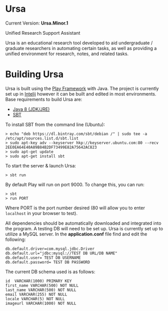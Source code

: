 # Ursa
Current Version: **Ursa.Minor.1**

Unified Research Support Assistant 

Ursa is an educational research tool developed to aid undergraduate / graduate researchers in automating certain tasks, as well as providing a unified environment for research, notes, and related tasks.

# Building Ursa
Ursa is built using the [Play Framework](https://www.playframework.com/) with Java. The project is currently set up in [Intelij](https://www.jetbrains.com/idea/) however it can be built and edited in most environments. Base requirements to build Ursa are:

* [Java 8 (JDK/JRE)](http://www.oracle.com/technetwork/java/javase/downloads/jdk8-downloads-2133151.html)
* [SBT](http://www.scala-sbt.org/download.html)

To install SBT from the command line (Ubuntu):

```
> echo "deb https://dl.bintray.com/sbt/debian /" | sudo tee -a /etc/apt/sources.list.d/sbt.list
> sudo apt-key adv --keyserver hkp://keyserver.ubuntu.com:80 --recv 2EE0EA64E40A89B84B2DF73499E82A75642AC823
> sudo apt-get update
> sudo apt-get install sbt
```

To start the server & launch Ursa:

```
> sbt run
```

By default Play will run on port 9000. To change this, you can run:

```
> sbt
> run PORT
```
Where PORT is the port number desired (80 will allow you to enter `localhost` in your browser to test).

All dependencies should be automatically downloaded and integrated into the program. A testing DB will need to be set up.
Ursa is currently set up to utilize a MySQL server. In the **application.conf** file find and edit the following:

```
db.default.driver=com.mysql.jdbc.Driver
db.default.url="jdbc:mysql://TEST DB URL/DB NAME"
db.default.user= TEST DB USERNAME
db.default.password= TEST DB PASSWORD
```

The current DB schema used is as follows:

```
id  VARCHAR(1000) PRIMARY KEY
first_name VARCHAR(500) NOT NULL
last_name VARCHAR(500) NOT NULL
email VARCHAR(255) NOT NULL
locale VARCHAR(5) NOT NULL
imageurl VARCHAR(1000) NOT NULL
```


